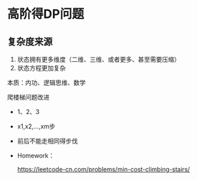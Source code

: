 # 高阶得DP问题

## 复杂度来源

1. 状态拥有更多维度（二维、三维、或者更多、甚至需要压缩）
2. 状态方程更加复杂



本质：内功、逻辑思维、数学



爬楼梯问题改进

* 1、2、3

* x1,x2,...,xm步

* 前后不能走相同得步伐

* Homework：

  https://leetcode-cn.com/problems/min-cost-climbing-stairs/



